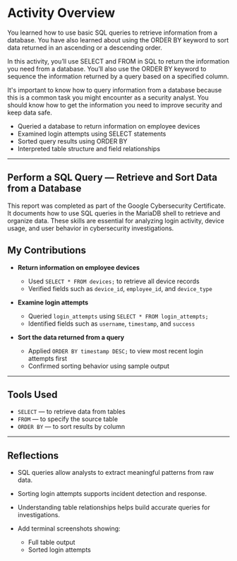 # Activity Overview
You learned how to use basic SQL queries to retrieve information from a database. You have also learned about using the ORDER BY keyword to sort data returned in an ascending or a descending order.

In this activity, you’ll use SELECT and FROM in SQL to return the information you need from a database. You’ll also use the ORDER BY keyword to sequence the information returned by a query based on a specified column.

It's important to know how to query information from a database because this is a common task you might encounter as a security analyst. You should know how to get the information you need to improve security and keep data safe.
- Queried a database to return information on employee devices  
- Examined login attempts using SELECT statements  
- Sorted query results using ORDER BY  
- Interpreted table structure and field relationships

---

## Perform a SQL Query — Retrieve and Sort Data from a Database

This report was completed as part of the Google Cybersecurity Certificate. It documents how to use SQL queries in the MariaDB shell to retrieve and organize data. These skills are essential for analyzing login activity, device usage, and user behavior in cybersecurity investigations.

## My Contributions

- **Return information on employee devices**
  - Used `SELECT * FROM devices;` to retrieve all device records  
  - Verified fields such as `device_id`, `employee_id`, and `device_type`

- **Examine login attempts**
  - Queried `login_attempts` using `SELECT * FROM login_attempts;`  
  - Identified fields such as `username`, `timestamp`, and `success`

- **Sort the data returned from a query**
  - Applied `ORDER BY timestamp DESC;` to view most recent login attempts first  
  - Confirmed sorting behavior using sample output

---

## Tools Used

- `SELECT` — to retrieve data from tables  
- `FROM` — to specify the source table  
- `ORDER BY` — to sort results by column

---

## Reflections

- SQL queries allow analysts to extract meaningful patterns from raw data.  
- Sorting login attempts supports incident detection and response.  
- Understanding table relationships helps build accurate queries for investigations.

- Add terminal screenshots showing:
  - Full table output  
  - Sorted login attempts

